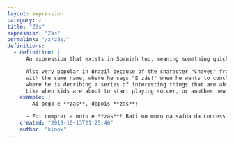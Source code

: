 ```yaml
---
layout: expression
category: z
title: "Zás"
expression: "Zás"
permalink: "/z/zás/"
definitions:
  - definition: |
      An expression that exists in Spanish too, meaning something quick, an abrupt act.

      Also very popular in Brazil because of the character "Chaves" from the TV show
      with the same name, where he says "E zás!" when he wants to conclude a sentence
      where he is decribing a series of interesting things that are about to happen.
      Like when kids are about to start playing soccer, or another new game.
    example: |
      - Aí pego e **zas**, depois **zas**!

      - Foi comprar a moto e **zás**! Bati no muro na saída da concessionária. Era um sinal...
    created: "2019-10-13T21:25:46"
    author: "kinow"
---
```

